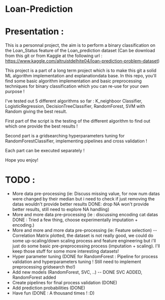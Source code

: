 # Loan-Prediction

# Presentation :

This is a personnal project, the aim is to perform a binary classification on the Loan_Status feature of the Loan_prediction dataset (Can be download from this git or from Kaggle at the following url : https://www.kaggle.com/altruistdelhite04/loan-prediction-problem-dataset)

This project is a part of a long term project which is to make this git a solid ML algorithm implementation and explanationdata base.
In this repo, you'll find some basic algorithm implementation and basic preprocessing techniques for binary classification which you can re-use for your own purpose !


I've tested out 5 different algorithms so far : K_neighboor Classifier, LogisticRegression, DecisionTreeClassifier, RandomForest, SVM with Random giving the best result.

First part of the script is the testing of the different algorithm to find out which one provide the best results !

Second part is a gridsearching hyperparameters tuning for RandomForestClassifier, implementing pipelines and cross validation ! 

Each part can be executed separately !

Hope you enjoy!






# TODO :

- More data pre-processing (ie: Discuss missing value, for now num datas were changed by their median but i need to check if just removing the datas wouldn't provide better results  DONE: drop NA won't provide better results, still need to explore NA handling)
- More and more data pre-processing (ie : discussing encoding cat datas DONE : Tried a few thing, choose experimentally imputation + encoding.)
- More and more and more data pre-processing (ie: Feature selection) -- Correlation Matrix plotted, the dataset is not really good, we could do some up-scaling/down scaling process and feature engineering but i'll just do some basic pre-preprocessing process (imputation + scaling). I'll keep those stuff for some more interesting datasets!
- Hyper parameter tuning (DONE for RandomForest : Pipeline for process validation and hyperparameters tuning ! Still need to implement preprocessing gridsearch tho!)
- Add new models (RandomForest, SVC, ..) -- DONE SVC ADDED, RandomForest added
- Create pipelines for final process validation (DONE)
- Add prediction probabilities (DONE)
- Have fun (DONE : A thousand times ! :D)


